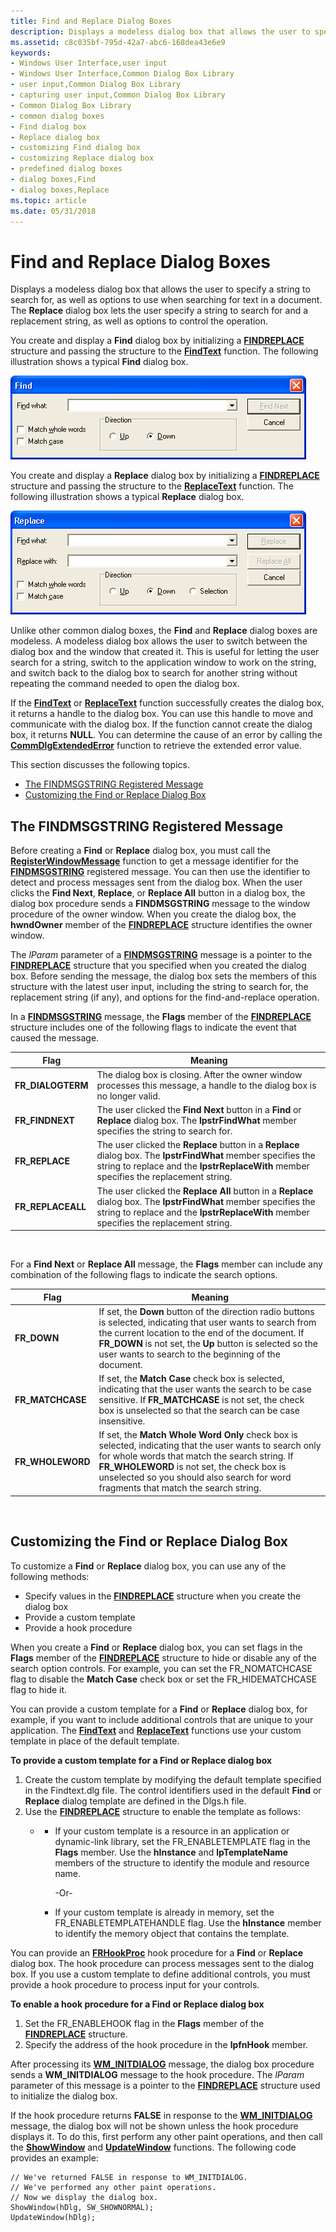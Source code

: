 ```yaml
---
title: Find and Replace Dialog Boxes
description: Displays a modeless dialog box that allows the user to specify a string to search for, as well as options to use when searching for text in a document.
ms.assetid: c8c035bf-795d-42a7-abc6-168dea43e6e9
keywords:
- Windows User Interface,user input
- Windows User Interface,Common Dialog Box Library
- user input,Common Dialog Box Library
- capturing user input,Common Dialog Box Library
- Common Dialog Box Library
- common dialog boxes
- Find dialog box
- Replace dialog box
- customizing Find dialog box
- customizing Replace dialog box
- predefined dialog boxes
- dialog boxes,Find
- dialog boxes,Replace
ms.topic: article
ms.date: 05/31/2018
---
```


# Find and Replace Dialog Boxes

Displays a modeless dialog box that allows the user to specify a string to search for, as well as options to use when searching for text in a document. The **Replace** dialog box lets the user specify a string to search for and a replacement string, as well as options to control the operation.

You create and display a **Find** dialog box by initializing a [**FINDREPLACE**](/windows/win32/api/commdlg/ns-commdlg-findreplacea) structure and passing the structure to the [**FindText**](/windows/desktop/api/Commdlg/nf-commdlg-findtexta) function. The following illustration shows a typical **Find** dialog box.

![find dialog box](images/finddialogboxxp.png)

You create and display a **Replace** dialog box by initializing a [**FINDREPLACE**](/windows/win32/api/commdlg/ns-commdlg-findreplacea) structure and passing the structure to the [**ReplaceText**](/windows/desktop/api/Commdlg/nf-commdlg-replacetexta) function. The following illustration shows a typical **Replace** dialog box.

![replace dialog box](images/replacedialogboxxp.png)

Unlike other common dialog boxes, the **Find** and **Replace** dialog boxes are modeless. A modeless dialog box allows the user to switch between the dialog box and the window that created it. This is useful for letting the user search for a string, switch to the application window to work on the string, and switch back to the dialog box to search for another string without repeating the command needed to open the dialog box.

If the [**FindText**](/windows/desktop/api/Commdlg/nf-commdlg-findtexta) or [**ReplaceText**](/windows/desktop/api/Commdlg/nf-commdlg-replacetexta) function successfully creates the dialog box, it returns a handle to the dialog box. You can use this handle to move and communicate with the dialog box. If the function cannot create the dialog box, it returns **NULL**. You can determine the cause of an error by calling the [**CommDlgExtendedError**](/windows/desktop/api/Commdlg/nf-commdlg-commdlgextendederror) function to retrieve the extended error value.

This section discusses the following topics.

-   [The FINDMSGSTRING Registered Message](#the-findmsgstring-registered-message)
-   [Customizing the Find or Replace Dialog Box](#customizing-the-find-or-replace-dialog-box)

## The FINDMSGSTRING Registered Message

Before creating a **Find** or **Replace** dialog box, you must call the [**RegisterWindowMessage**](/windows/desktop/api/winuser/nf-winuser-registerwindowmessagea) function to get a message identifier for the [**FINDMSGSTRING**](findmsgstring.md) registered message. You can then use the identifier to detect and process messages sent from the dialog box. When the user clicks the **Find Next**, **Replace**, or **Replace All** button in a dialog box, the dialog box procedure sends a **FINDMSGSTRING** message to the window procedure of the owner window. When you create the dialog box, the **hwndOwner** member of the [**FINDREPLACE**](/windows/win32/api/commdlg/ns-commdlg-findreplacea) structure identifies the owner window.

The *lParam* parameter of a [**FINDMSGSTRING**](findmsgstring.md) message is a pointer to the [**FINDREPLACE**](/windows/win32/api/commdlg/ns-commdlg-findreplacea) structure that you specified when you created the dialog box. Before sending the message, the dialog box sets the members of this structure with the latest user input, including the string to search for, the replacement string (if any), and options for the find-and-replace operation.

In a [**FINDMSGSTRING**](findmsgstring.md) message, the **Flags** member of the [**FINDREPLACE**](/windows/win32/api/commdlg/ns-commdlg-findreplacea) structure includes one of the following flags to indicate the event that caused the message.



| Flag               | Meaning                                                                                                                                                                                                     |
|--------------------|-------------------------------------------------------------------------------------------------------------------------------------------------------------------------------------------------------------|
| **FR\_DIALOGTERM** | The dialog box is closing. After the owner window processes this message, a handle to the dialog box is no longer valid.                                                                                    |
| **FR\_FINDNEXT**   | The user clicked the **Find Next** button in a **Find** or **Replace** dialog box. The **lpstrFindWhat** member specifies the string to search for.                                                         |
| **FR\_REPLACE**    | The user clicked the **Replace** button in a **Replace** dialog box. The **lpstrFindWhat** member specifies the string to replace and the **lpstrReplaceWith** member specifies the replacement string.     |
| **FR\_REPLACEALL** | The user clicked the **Replace All** button in a **Replace** dialog box. The **lpstrFindWhat** member specifies the string to replace and the **lpstrReplaceWith** member specifies the replacement string. |



 

For a **Find Next** or **Replace All** message, the **Flags** member can include any combination of the following flags to indicate the search options.



| Flag              | Meaning                                                                                                                                                                                                                                                                                          |
|-------------------|--------------------------------------------------------------------------------------------------------------------------------------------------------------------------------------------------------------------------------------------------------------------------------------------------|
| **FR\_DOWN**      | If set, the **Down** button of the direction radio buttons is selected, indicating that user wants to search from the current location to the end of the document. If **FR\_DOWN** is not set, the **Up** button is selected so the user wants to search to the beginning of the document.       |
| **FR\_MATCHCASE** | If set, the **Match Case** check box is selected, indicating that the user wants the search to be case sensitive. If **FR\_MATCHCASE** is not set, the check box is unselected so that the search can be case insensitive.                                                                       |
| **FR\_WHOLEWORD** | If set, the **Match Whole Word Only** check box is selected, indicating that the user wants to search only for whole words that match the search string. If **FR\_WHOLEWORD** is not set, the check box is unselected so you should also search for word fragments that match the search string. |



 

## Customizing the Find or Replace Dialog Box

To customize a **Find** or **Replace** dialog box, you can use any of the following methods:

-   Specify values in the [**FINDREPLACE**](/windows/win32/api/commdlg/ns-commdlg-findreplacea) structure when you create the dialog box
-   Provide a custom template
-   Provide a hook procedure

When you create a **Find** or **Replace** dialog box, you can set flags in the **Flags** member of the [**FINDREPLACE**](/windows/win32/api/commdlg/ns-commdlg-findreplacea) structure to hide or disable any of the search option controls. For example, you can set the FR\_NOMATCHCASE flag to disable the **Match Case** check box or set the FR\_HIDEMATCHCASE flag to hide it.

You can provide a custom template for a **Find** or **Replace** dialog box, for example, if you want to include additional controls that are unique to your application. The [**FindText**](/windows/desktop/api/Commdlg/nf-commdlg-findtexta) and [**ReplaceText**](/windows/desktop/api/Commdlg/nf-commdlg-replacetexta) functions use your custom template in place of the default template.

**To provide a custom template for a Find or Replace dialog box**

1.  Create the custom template by modifying the default template specified in the Findtext.dlg file. The control identifiers used in the default **Find** or **Replace** dialog template are defined in the Dlgs.h file.
2.  Use the [**FINDREPLACE**](/windows/win32/api/commdlg/ns-commdlg-findreplacea) structure to enable the template as follows:
    -   -   If your custom template is a resource in an application or dynamic-link library, set the FR\_ENABLETEMPLATE flag in the **Flags** member. Use the **hInstance** and **lpTemplateName** members of the structure to identify the module and resource name.

            -Or-

        -   If your custom template is already in memory, set the FR\_ENABLETEMPLATEHANDLE flag. Use the **hInstance** member to identify the memory object that contains the template.

You can provide an [**FRHookProc**](/windows/win32/api/commdlg/nc-commdlg-lpfrhookproc) hook procedure for a **Find** or **Replace** dialog box. The hook procedure can process messages sent to the dialog box. If you use a custom template to define additional controls, you must provide a hook procedure to process input for your controls.

**To enable a hook procedure for a Find or Replace dialog box**

1.  Set the FR\_ENABLEHOOK flag in the **Flags** member of the [**FINDREPLACE**](/windows/win32/api/commdlg/ns-commdlg-findreplacea) structure.
2.  Specify the address of the hook procedure in the **lpfnHook** member.

After processing its [**WM\_INITDIALOG**](wm-initdialog.md) message, the dialog box procedure sends a **WM\_INITDIALOG** message to the hook procedure. The *lParam* parameter of this message is a pointer to the [**FINDREPLACE**](/windows/win32/api/commdlg/ns-commdlg-findreplacea) structure used to initialize the dialog box.

If the hook procedure returns **FALSE** in response to the [**WM\_INITDIALOG**](wm-initdialog.md) message, the dialog box will not be shown unless the hook procedure displays it. To do this, first perform any other paint operations, and then call the [**ShowWindow**](/windows/desktop/api/winuser/nf-winuser-showwindow) and [**UpdateWindow**](/windows/desktop/api/winuser/nf-winuser-updatewindow) functions. The following code provides an example:


```
// We've returned FALSE in response to WM_INITDIALOG. 
// We've performed any other paint operations. 
// Now we display the dialog box. 
ShowWindow(hDlg, SW_SHOWNORMAL); 
UpdateWindow(hDlg); 
```



 

 